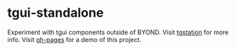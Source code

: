 # tgui-standalone

Experiment with tgui components outside of BYOND.
Visit [tgstation](https://github.com/tgstation/tgstation) for more info.
Visit [gh-pages](https://raffclar.github.io/tgui-standalone/) for a demo of this project.
